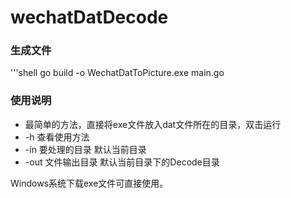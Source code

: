 # wechatDatDecode
### 生成文件
'''shell go build -o WechatDatToPicture.exe main.go



### 使用说明
* 最简单的方法，直接将exe文件放入dat文件所在的目录，双击运行
* -h 查看使用方法
* -in 要处理的目录 默认当前目录
* -out 文件输出目录 默认当前目录下的Decode目录

Windows系统下载exe文件可直接使用。
